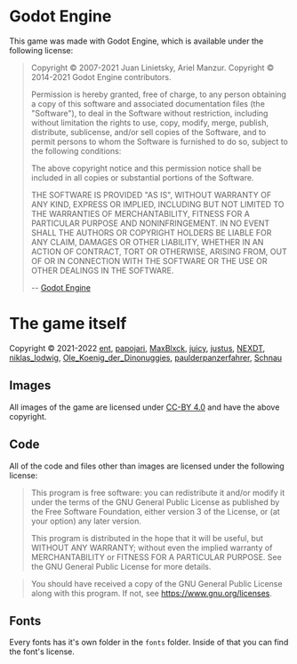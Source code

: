# Godot Engine

This game was made with Godot Engine, which is available under the following license:

> Copyright © 2007-2021 Juan Linietsky, Ariel Manzur.
> Copyright © 2014-2021 Godot Engine contributors.
>
> Permission is hereby granted, free of charge, to any person obtaining a copy of this software and associated documentation files (the "Software"), to deal in the Software without restriction, including without limitation the rights to use, copy, modify, merge, publish, distribute, sublicense, and/or sell copies of the Software, and to permit persons to whom the Software is furnished to do so, subject to the following conditions:
>
> The above copyright notice and this permission notice shall be included in all copies or substantial portions of the Software.
>
> THE SOFTWARE IS PROVIDED "AS IS", WITHOUT WARRANTY OF ANY KIND, EXPRESS OR IMPLIED, INCLUDING BUT NOT LIMITED TO THE WARRANTIES OF MERCHANTABILITY, FITNESS FOR A PARTICULAR PURPOSE AND NONINFRINGEMENT. IN NO EVENT SHALL THE AUTHORS OR COPYRIGHT HOLDERS BE LIABLE FOR ANY CLAIM, DAMAGES OR OTHER LIABILITY, WHETHER IN AN ACTION OF CONTRACT, TORT OR OTHERWISE, ARISING FROM, OUT OF OR IN CONNECTION WITH THE SOFTWARE OR THE USE OR OTHER DEALINGS IN THE SOFTWARE.
>
> -- [Godot Engine](https://godotengine.org)

# The game itself

Copyright © 2021-2022 [ent](https://codeberg.org/ent), [papojari](https://codeberg.org/papojari), [MaxBlxck](https://codeberg.org/MaxBlxck), [juicy](https://codeberg.org/juicy), [justus](https://codeberg.org/justus), [NEXDT](https://codeberg.org/NEXDT),  [niklas_lodwig](https://codeberg.org/niklas_lodwig), [Ole_Koenig_der_Dinonuggies](https://codeberg.org/Ole_Koenig_der_Dinonuggies), [paulderpanzerfahrer](https://codeberg.org/paulderpanzerfahrer), [Schnau](https://codeberg.org/Schnau)

## Images

All images of the game are licensed under [CC-BY 4.0](https://creativecommons.org/licenses/by/4.0/legalcode) and have the above copyright.

## Code

All of the code and files other than images are licensed under the following license:

> This program is free software: you can redistribute it and/or modify it under the terms of the GNU General Public License as published by the Free Software Foundation, either version 3 of the License, or (at your option) any later version.
>
> This program is distributed in the hope that it will be useful, but WITHOUT ANY WARRANTY; without even the implied warranty of MERCHANTABILITY or FITNESS FOR A PARTICULAR PURPOSE.  See the GNU General Public License for more details.

> You should have received a copy of the GNU General Public License along with this program.  If not, see <https://www.gnu.org/licenses>.

## Fonts

Every fonts has it's own folder in the `fonts` folder. Inside of that you can find the font's license.

